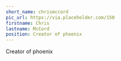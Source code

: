 ```yaml
---
short_name: chrismccord
pic_url: https://via.placeholder.com/150
firstname: Chris
lastname: McCord
position: Creator of phoenix
---
```


Creator of phoenix
